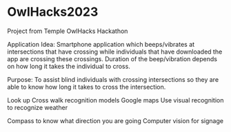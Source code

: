 # OwlHacks2023
Project from Temple OwlHacks Hackathon 

Application Idea: Smartphone application which beeps/vibrates at intersections that have crossing while individuals that have downloaded the app are crossing these crossings. Duration of the beep/vibration depends on how long it takes the individual to cross.

Purpose: To assist blind individuals with crossing intersections so they are able to know how long it takes to cross the intersection. 

Look up Cross walk recognition models
Google maps
Use visual recognition to recognize weather 

Compass to know what direction you are going
Computer vision for signage
